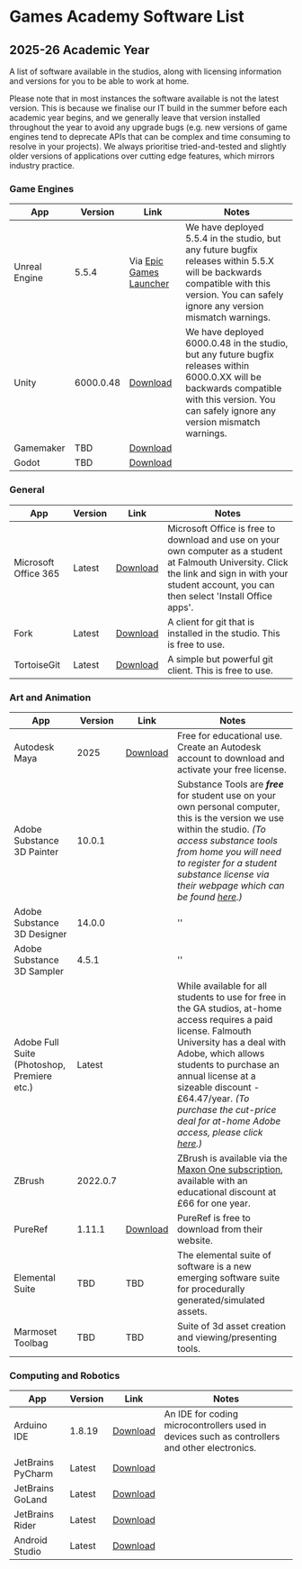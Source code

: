 # Games Academy Software List 
## 2025-26 Academic Year

A list of software available in the studios, along with licensing information and versions for you to be able to work at home. 

Please note that in most instances the software available is not the latest version. This is because we finalise our IT build in the summer before each academic year begins, and we generally leave that version installed throughout the year to avoid any upgrade bugs (e.g. new versions of game engines tend to deprecate APIs that can be complex and time consuming to resolve in your projects). We always prioritise tried-and-tested and slightly older versions of applications over cutting edge features, which mirrors industry practice. 

### Game Engines

| App| Version | Link | Notes |
| ----------- | ----------- |----------- |----------- |
| Unreal Engine| 5.5.4 | Via [Epic Games Launcher](https://store.epicgames.com/en-US/download) | We have deployed 5.5.4 in the studio, but any future bugfix releases within 5.5.X will be backwards compatible with this version. You can safely ignore any version mismatch warnings. 
| Unity | 6000.0.48 | [Download](https://unity.com/kr/releases/editor/whats-new/2023.2.20) | We have deployed 6000.0.48 in the studio, but any future bugfix releases within 6000.0.XX will be backwards compatible with this version. You can safely ignore any version mismatch warnings.
| Gamemaker | TBD | [Download](https://gamemaker.io/en/download) | 
| Godot | TBD | [Download](https://godotengine.org/download/windows/) | 

### General

| App| Version | Link | Notes |
| ----------- | ----------- |----------- |----------- |
| Microsoft Office 365 | Latest | [Download](https://www.office.com/) | Microsoft Office is free to download and use on your own computer as a student at Falmouth University. Click the link and sign in with your student account, you can then select 'Install Office apps'.
| Fork | Latest | [Download](https://git-fork.com/) | A client for git that is installed in the studio. This is free to use.
| TortoiseGit | Latest | [Download](https://tortoisegit.org/download/) | A simple but powerful git client. This is free to use.

### Art and Animation

| App| Version | Link | Notes |
| ----------- | ----------- |----------- |----------- |
| Autodesk Maya | 2025 | [Download](https://www.autodesk.com/education/edu-software/overview?sorting=featured&filters=individual) | Free for educational use. Create an Autodesk account to download and activate your free license. 
| Adobe Substance 3D Painter | 10.0.1 | | Substance Tools are _**free**_ for student use on your own personal computer, this is the version we use within the studio. _(To access substance tools from home you will need to register for a student substance license via their webpage which can be found [here](https://www.substance3d.com/education/).)_
| Adobe Substance 3D Designer | 14.0.0 | | ''
| Adobe Substance 3D Sampler | 4.5.1 | | ''
| Adobe Full Suite (Photoshop, Premiere etc.) | Latest | | While available for all students to use for free in the GA studios, at-home access requires a paid license. Falmouth University has a deal with Adobe, which allows students to purchase an annual license at a sizeable discount - £64.47/year. _(To purchase the cut-price deal for at-home Adobe access, please click [here](https://softwareregistration.falmouth.ac.uk/).)_
| ZBrush | 2022.0.7 | | ZBrush is available via the [Maxon One subscription](https://www.maxon.net/en/educational-licenses), available with an educational discount at £66 for one year.
| PureRef | 1.11.1 | [Download](https://www.pureref.com/download.php) | PureRef is free to download from their website.
| Elemental Suite | TBD | TBD | The elemental suite of software is a new emerging software suite for procedurally generated/simulated assets. 
| Marmoset Toolbag | TBD | TBD | Suite of 3d asset creation and viewing/presenting tools.

### Computing and Robotics

| App| Version | Link | Notes |
| ----------- | ----------- |----------- |----------- |
| Arduino IDE | 1.8.19 | [Download](https://www.arduino.cc/en/software) | An IDE for coding microcontrollers used in devices such as controllers and other electronics.
| JetBrains PyCharm | Latest | [Download](https://www.jetbrains.com/pycharm/download/?section=windows) |
| JetBrains GoLand | Latest | [Download](https://www.jetbrains.com/go/download/?section=windows#section=windows) |
| JetBrains Rider | Latest | [Download](https://www.jetbrains.com/rider/download/?section=windows#section=windows) |
| Android Studio | Latest | [Download](https://developer.android.com/studio) |
